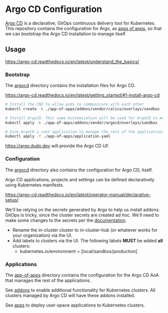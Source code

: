 # Argo CD Configuration

[Argo CD](https://argo-cd.readthedocs.io/en/latest/) is a declarative, GitOps continuous delivery tool for Kubernetes. This repository contains the configuration for Argo, as [apps of apps](https://argo-cd.readthedocs.io/en/latest/operator-manual/cluster-bootstrapping/), so that we can bootstrap the Argo CD installation to manage itself.

## Usage

<https://argo-cd.readthedocs.io/en/latest/understand_the_basics/>

### Bootstrap

The [argocd](./app-of-apps/addons/vendor/argocd/) directory contains the installation files for Argo CD.

<https://argo-cd.readthedocs.io/en/latest/getting_started/#1-install-argo-cd>

```sh
# Install the CNI to allow pods to communicate with each other
kubectl create -k ./app-of-apps/addons/vendor/calico/overlays/sandbox

# Install ArgoCD. This same kustomization will be used for ArgoCD to manage itself.
kubectl apply -k ./app-of-apps/addons/vendor/argocd/overlays/sandbox

# Give ArgoCD a root application to manage the rest of the applications via AoA
kubectl apply -f ./app-of-apps/application.yaml
```

<https://argo.dudo.dev> will provide the Argo CD UI!

### Configuration

The [argocd](./app-of-apps/addons/vendor/argocd/) directory also contains the configuration for Argo CD, itself.

Argo CD applications, projects and settings can be defined declaratively using Kubernetes manifests.

<https://argo-cd.readthedocs.io/en/latest/operator-manual/declarative-setup/>

We'll be relying on the secrets generated by Argo to help us install addons. GitOps is tricky, since the cluster secrets are created ad hoc. We'll need to make some changes to the secrets per the [documentation](https://argo-cd.readthedocs.io/en/latest/operator-manual/applicationset/Generators-Cluster/#deploying-to-the-local-cluster).

- Rename the in-cluster cluster to in-cluster-hub (or whatever works for your organization) via the UI.
- Add labels to clusters via the UI. The following labels **MUST** be added **all** clusters:
  - kubernetes.io/environment = [local/sandbox/production]

### Applications

The [app-of-apps](./app-of-apps/) directory contains the configuration for the Argo CD AoA that manages the rest of the applications.

See [addons](./app-of-apps/addons/) to enable additional functionality for Kubernetes clusters. All clusters managed by Argo CD will have these addons installed.

See [apps](./app-of-apps/apps/) to deploy user-space applications to Kubernetes clusters.

